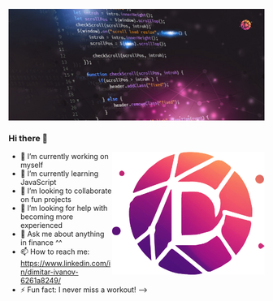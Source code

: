 ![devDimitarMainBanner](https://raw.githubusercontent.com/devdimitar/devdimitar/main/JavaScript-Code-Wallpaper.png)

### Hi there 👋

<img align="right" alt="devDimitar" width="300" src="https://raw.githubusercontent.com/devdimitar/devdimitar/main/LOGO-D9.png">

- 🔭 I’m currently working on myself
- 🌱 I’m currently learning JavaScript
- 👯 I’m looking to collaborate on fun projects
- 🤔 I’m looking for help with becoming more experienced
- 💬 Ask me about anything in finance ^^
- 📫 How to reach me: https://www.linkedin.com/in/dimitar-ivanov-6261a8249/
- ⚡ Fun fact: I never miss a workout!
-->
